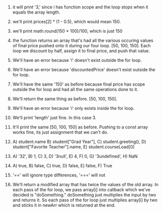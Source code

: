 1. it will print '3,' since i has function scope and the loop stops when it equals the array length.

2. we'll print prices[2] * (1 - 0.5), which would mean 150.

3. we'll print math.round(150 * 100)/100, which is just 150

4. the function returns an array that's had all the various occuring values of final price pushed onto it during our four loop. [50, 100, 150]. Each loop we discount by half, assign it to final price, and push that value.

5. We'll have an error because 'i' doesn't exist outside the for loop.

6. We'll have an error because 'discountedPrice' doesn't exist outside the for loop.

7. We'll have the same '150' as before because final price has scope outside the for loop and had all the same operations done to it.

8. We'll return the same thing as before. [50, 100, 150].

9. We'll have an error because 'i' only exists inside the for loop.

10. We'll print 'length' just fine. In this case 3.

11. It'll print the same [50, 100, 150] as before. Pushing to a const array works fine, its just assignment that we can't do.

12. A) student.name B) student["Grad Year"], C) student.greeting(), D) student["Favorite Teacher"].name, E) student.courseLoad[0]

13. A) '32', B) 1, C) 3, D) '3null', E) 4, F) 0, G) '3undefined', H) NaN
14. A) true, B) false, C) true, D) false, E) false, F) True

15. '==' will ignore type differences, '===' will not

17. We'll return a modified array that has twice the values of the old array. In each pass of the for loop, we pass array[i] into callback which we've decided is "doSomething." doSomething just multiplies the input by two and returns it. So each pass of the for loop just multiplies array[i] by two and sticks it in newArr which is returned at the end.